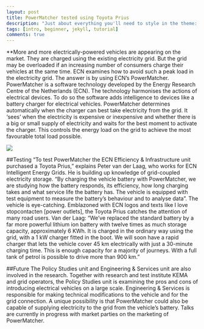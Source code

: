 ```yaml
---
layout: post
title: PowerMatcher tested using Toyota Prius
description: "Just about everything you'll need to style in the theme: headings, paragraphs, blockquotes, tables, code blocks, and more."
tags: [intro, beginner, jekyll, tutorial]
comments: true
---
```


**More and more electrically-powered vehicles are appearing on the market. They are charged using the existing electricity grid. But the grid may be overloaded if an increasing number of consumers charge their vehicles at the same time. ECN examines how to avoid such a peak load in the electricity grid. The answer is by using ECN’s PowerMatcher.
PowerMatcher is a software technology developed by the Energy Research Centre of the Netherlands (ECN). The technology harmonises the actions of electrical devices. To do so the software adds intelligence to devices like a battery charger for electrical vehicles.
PowerMatcher determines automatically when the charger can best take electricity from the grid. It ‘sees’ when the electricity is expensive or inexpensive and whether there is a big or small supply of electricity and waits for the best moment to activate the charger. This controls the energy load on the grid to achieve the most favourable total load possible.

<img src="http://flexiblepower.github.io/powermatcher/images/RTEmagicC_Prius_Grid_Connection_Close-up.jpg">

##Testing
“To test PowerMatcher the ECN Efficiency & Infrastructure unit purchased a Toyota Prius,” explains Peter van der Laag, who works for ECN Intelligent Energy Grids. He is building up knowledge of grid-coupled electricity storage. “By charging the vehicle battery with PowerMatcher, we are studying how the battery responds, its efficiency, how long charging takes and what service life the battery has. The vehicle is equipped with test equipment to measure the battery’s behaviour and to analyse data”.
The vehicle is eye-catching. Emblazoned with ECN logos and texts like I love stopcontacten [power outlets], the Toyota Prius catches the attention of many road users. Van der Laag: “We’ve replaced the standard battery by a far more powerful lithium ion battery with twelve times as much storage capacity, approximately 6 KWh. It is charged in the ordinary way using the grid, with a 1 kW charger fitted in the boot. We will soon have a rapid charger that lets the vehicle cover 45 km electrically with just a 30-minute charging time. This is enough capacity for a majority of journeys. With a full tank of petrol is possible to drive more than 900 km.”

##Future
The Policy Studies unit and Engineering & Services unit are also involved in the research. Together with research and test institute KEMA and grid operators, the Policy Studies unit is examining the pros and cons of introducing electrical vehicles on a large scale. Engineering & Services is responsible for making technical modifications to the vehicle and for the grid connection.
A unique possibility is that PowerMatcher could also be capable of supplying electricity to the grid from the vehicle’s battery. Talks are currently in progress with market parties on the marketing of PowerMatcher.